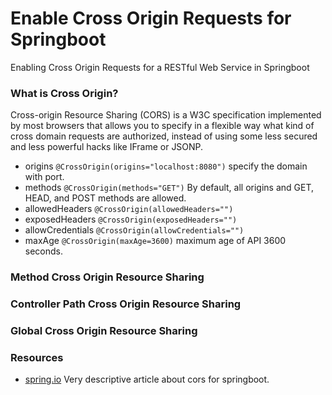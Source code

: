 # Enable Cross Origin Requests for Springboot
Enabling Cross Origin Requests for a RESTful Web Service in Springboot

### What is Cross Origin?
Cross-origin Resource Sharing (CORS) is a W3C specification implemented by most browsers that allows you to specify in a flexible way what kind of cross domain requests are authorized, instead of using some less secured and less powerful hacks like IFrame or JSONP.

* origins `@CrossOrigin(origins="localhost:8080")` specify the domain with port.
* methods `@CrossOrigin(methods="GET")` By default, all origins and GET, HEAD, and POST methods are allowed.
* allowedHeaders `@CrossOrigin(allowedHeaders="")`
* exposedHeaders `@CrossOrigin(exposedHeaders="")`
* allowCredentials `@CrossOrigin(allowCredentials="")`
* maxAge `@CrossOrigin(maxAge=3600)` maximum age of API 3600 seconds.


### Method Cross Origin Resource Sharing

### Controller Path Cross Origin Resource Sharing

### Global Cross Origin Resource Sharing

### Resources
* [spring.io](https://spring.io/guides/gs/rest-service-cors/) Very descriptive article about cors for springboot.
